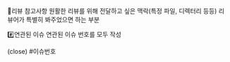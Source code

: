 💬리뷰 참고사항
원활한 리뷰를 위해 전달하고 싶은 맥락(특정 파일, 디렉터리 등등)
리뷰어가 특별히 봐주었으면 하는 부분

#️⃣연관된 이슈
연관된 이슈 번호를 모두 작성

(close) #이슈번호

